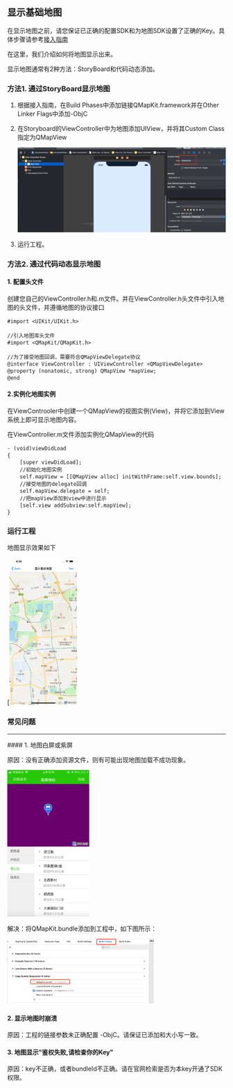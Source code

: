 

## 显示基础地图



在显示地图之前，请您保证已正确的配置SDK和为地图SDK设置了正确的Key。具体步骤请参考[接入指南](intro.md)



在这里，我们介绍如何将地图显示出来。

显示地图通常有2种方法：StoryBoard和代码动态添加。



### 方法1. 通过StoryBoard显示地图

1. 根据接入指南，在Build Phases中添加链接QMapKit.framework并在Other Linker Flags中添加-ObjC

2. 在Storyboard的ViewController中为地图添加UIView，并将其Custom Class指定为QMapView

   <img src="../images/storyboard-mapview.png" style="zoom:50%;" />

3. 运行工程。

### 方法2. 通过代码动态显示地图

#### 	1. 配置头文件

​	创建您自己的ViewController.h和.m文件。并在ViewController.h头文件中引入地图的头文件，并遵循地图的协议接口

```objC
#import <UIKit/UIKit.h>

//引入地图库头文件
#import <QMapKit/QMapKit.h>
 
//为了接受地图回调，需要符合QMapViewDelegate协议
@interface ViewController : UIViewController <QMapViewDelegate>
@property (nonatomic, strong) QMapView *mapView;
@end
```



#### 	2.实例化地图实例

在ViewControoler中创建一个QMapView的视图实例(View)，并将它添加到View系统上即可显示地图内容。

在ViewController.m文件添加实例化QMapView的代码

```objC
- (void)viewDidLoad
{
    [super viewDidLoad];
    //初始化地图实例
  	self.mapView = [[QMapView alloc] initWithFrame:self.view.bounds];
  	//接受地图的delegate回调
  	self.mapView.delegate = self;
  	//把mapView添加到view中进行显示
    [self.view addSubview:self.mapView];
}
```

### 运行工程

地图显示效果如下

[<img src="../images/basicMap-helloWorld.png" alt="img" style="zoom:33%;" />



### 常见问题
<hr>
#### 1. 地图白屏或紫屏

原因：没有正确添加资源文件，则有可能出现地图加载不成功现象。

<img src="../images/basic-error.png" style="zoom:33%;">

解决：将QMapKit.bundle添加到工程中，如下图所示：

<img src="../images/basic-bundle.png" style="zoom:33%;">


#### 2. 显示地图时崩溃

原因：工程的链接参数未正确配置 -ObjC。请保证已添加和大小写一致。

#### 3. 地图显示"**鉴权失败,请检查你的Key**"

原因：key不正确，或者bundleId不正确。请在官网检索是否为本key开通了SDK权限。

